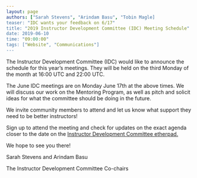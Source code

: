 ```yaml
---
layout: page
authors: ["Sarah Stevens", "Arindam Basu", "Tobin Magle]
teaser: "IDC wants your feedback on 6/17"
title: "2019 Instructor Development Committee (IDC) Meeting Schedule"
date: 2019-06-10
time: "09:00:00"
tags: ["Website", "Communications"]
---
```


The Instructor Development Committee (IDC) would like to announce the schedule for this year’s meetings. They will be held on the 
third Monday of the month at 16:00 UTC and 22:00 UTC.

The June IDC meetings are on Monday June 17th at the above times. We will discuss our work on the Mentoring Program, 
as well as pitch and solicit ideas for what the committee should be doing in the future. 

We invite community members to attend and let us know what support they need to be better instructors!

Sign up to attend the meeting and check for updates on the exact agenda closer to the date on the [Instructor Development Committee etherpad.](https://pad.carpentries.org/instructor-development)

We hope to see you there!

Sarah Stevens and Arindam Basu

The Instructor Development Committee Co-chairs
